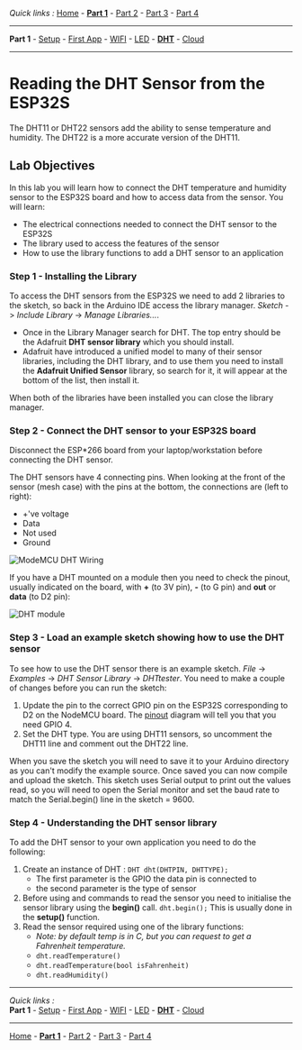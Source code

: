 *Quick links :*
[Home](/README.md) - [**Part 1**](../part1/README.md) - [Part 2](../part2/README.md) - [Part 3](../part3/README.md) - [Part 4](../part4/README.md)
***
**Part 1** - [Setup](PREREQ.md) - [First App](FIRSTAPP.md) - [WIFI](WIFI.md) - [LED](LED.md) - [**DHT**](DHT.md) - [Cloud](IOTCLOUD.md)
***

# Reading the DHT Sensor from the ESP32S

The DHT11 or DHT22 sensors add the ability to sense temperature and humidity.  The DHT22 is a more accurate version of the DHT11.

## Lab Objectives

In this lab you will learn how to connect the DHT temperature and humidity sensor to the ESP32S board and how to access data from the sensor.  You will learn:

- The electrical connections needed to connect the DHT sensor to the ESP32S
- The library used to access the features of the sensor
- How to use the library functions to add a DHT sensor to an application

### Step 1 - Installing the Library

To access the DHT sensors from the ESP32S we need to add 2 libraries to the sketch, so back in the Arduino IDE access the library manager.  *Sketch* -> *Include Library* -> *Manage Libraries...*.  

- Once in the Library Manager search for DHT.  The top entry should be the Adafruit **DHT sensor library** which you should install.
- Adafruit have introduced a unified model to many of their sensor libraries, including the DHT library, and to use them you need to install the **Adafruit Unified Sensor** library, so search for it, it will appear at the bottom of the list, then install it.

When both of the libraries have been installed you can close the library manager.

### Step 2 - Connect the DHT sensor to your ESP32S board

Disconnect the ESP*266 board from your laptop/workstation before connecting the DHT sensor.

The DHT sensors have 4 connecting pins.  When looking at the front of the sensor (mesh case) with the pins at the bottom, the connections are (left to right):

- +'ve voltage
- Data
- Not used
- Ground

![ModeMCU DHT Wiring](../images/NodeMCU_DHT.jpg)

If you have a DHT mounted on a module then you need to check the pinout, usually indicated on the board, with **+** (to 3V pin), **-** (to G pin) and **out** or **data** (to D2 pin):

![DHT module](../images/DHTmodule.png)

### Step 3 - Load an example sketch showing how to use the DHT sensor

To see how to use the DHT sensor there is an example sketch.  *File* -> *Examples* -> *DHT Sensor Library* -> *DHTtester*.  You need to make a couple of changes before you can run the sketch:

1. Update the pin to the correct GPIO pin on the ESP32S corresponding to D2 on the NodeMCU board.  The [pinout](https://circuits4you.com/2017/12/31/nodemcu-pinout/) diagram will tell you that you need GPIO 4.
2. Set the DHT type.  You are using DHT11 sensors, so uncomment the DHT11 line and comment out the DHT22 line.

When you save the sketch you will need to save it to your Arduino directory as you can't modify the example source.  Once saved you can now compile and upload the sketch.  This sketch uses Serial output to print out the values read, so you will need to open the Serial monitor and set the baud rate to match the Serial.begin() line in the sketch = 9600.

### Step 4 - Understanding the DHT sensor library

To add the DHT sensor to your own application you need to do the following:

1. Create an instance of DHT : `DHT dht(DHTPIN, DHTTYPE);`
    - The first parameter is the GPIO the data pin is connected to
    - the second parameter is the type of sensor
2. Before using and commands to read the sensor you need to initialise the sensor library using the **begin()** call.  `dht.begin();`  This is usually done in the **setup()** function.
3. Read the sensor required using one of the library functions:
    - *Note: by default temp is in C, but you can request to get a Fahrenheit temperature.*
    - `dht.readTemperature()`
    - `dht.readTemperature(bool isFahrenheit)`
    - `dht.readHumidity()`

***
*Quick links :*  
**Part 1** - [Setup](PREREQ.md) - [First App](FIRSTAPP.md) - [WIFI](WIFI.md) - [LED](LED.md) - [**DHT**](DHT.md) - [Cloud](IOTCLOUD.md)
***
[Home](/README.md) - [**Part 1**](../part1/README.md) - [Part 2](../part2/README.md) - [Part 3](../part3/README.md) - [Part 4](../part4/README.md)
